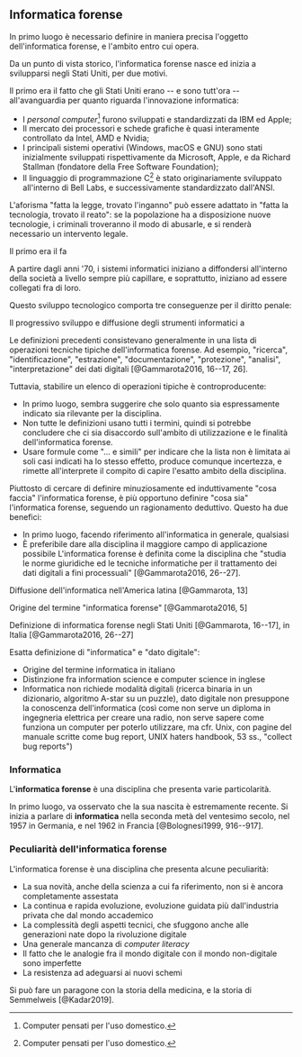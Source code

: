 ## Informatica forense

In primo luogo è necessario definire in maniera precisa l'oggetto dell'informatica forense, e l'ambito entro cui opera.

Da un punto di vista storico, l'informatica forense nasce ed inizia a svilupparsi negli Stati Uniti, per due motivi.

Il primo era il fatto che gli Stati Uniti erano -- e sono tutt'ora -- all'avanguardia per quanto riguarda l'innovazione informatica:

- I *personal computer*[^personal-computer] furono sviluppati e standardizzati da IBM ed Apple;
- Il mercato dei processori e schede grafiche è quasi interamente controllato da Intel, AMD e Nvidia;
- I principali sistemi operativi (Windows, macOS e GNU) sono stati inizialmente sviluppati rispettivamente da Microsoft, Apple, e da Richard Stallman (fondatore della Free Software Foundation);
- Il linguaggio di programmazione C[^personal-computer] è stato originariamente sviluppato all'interno di Bell Labs, e successivamente standardizzato dall'ANSI.

[^personal-computer]: Computer pensati per l'uso domestico.

L'aforisma "fatta la legge, trovato l'inganno" può essere adattato in "fatta la tecnologia, trovato il reato": se la popolazione ha a disposizione nuove tecnologie, i criminali troveranno il modo di abusarle, e si renderà necessario un intervento legale.

Il primo era il fa

A partire dagli anni '70, i sistemi informatici iniziano a diffondersi all'interno della società a livello sempre più capillare, e soprattutto, iniziano ad essere collegati fra di loro.



Questo sviluppo tecnologico comporta tre conseguenze per il diritto penale:


Il progressivo sviluppo e diffusione degli strumenti informatici a 

Le definizioni precedenti consistevano generalmente in una lista di operazioni tecniche tipiche dell'informatica forense.
Ad esempio, "ricerca", "identificazione", "estrazione", "documentazione", "protezione", "analisi", "interpretazione" dei dati digitali [@Gammarota2016, 16--17, 26].

Tuttavia, stabilire un elenco di operazioni tipiche è controproducente:

- In primo luogo, sembra suggerire che solo quanto sia espressamente indicato sia rilevante per la disciplina.
- Non tutte le definizioni usano tutti i termini, quindi si potrebbe concludere che ci sia disaccordo sull'ambito di utilizzazione e le finalità dell'informatica forense.
- Usare formule come "&hellip; e simili" per indicare che la lista non è limitata ai soli casi indicati ha lo stesso effetto, produce comunque incertezza, e rimette all'interprete il compito di capire l'esatto ambito della disciplina.

Piuttosto di cercare di definire minuziosamente ed induttivamente "cosa faccia" l'informatica forense, è più opportuno definire "cosa sia" l'informatica forense, seguendo un ragionamento deduttivo.
Questo ha due benefici:

- In primo luogo, facendo riferimento all'informatica in generale, qualsiasi 
- È preferibile dare alla disciplina il maggiore campo di applicazione possibile 
L'informatica forense è definita come la disciplina che
"studia le norme giuridiche ed le tecniche informatiche per il trattamento dei dati digitali a fini processuali"
[@Gammarota2016, 26--27].

Diffusione dell'informatica nell'America latina [@Gammarota, 13]

Origine del termine "informatica forense" [@Gammarota2016, 5]

Definizione di informatica forense negli Stati Uniti [@Gammarota, 16--17], in Italia [@Gammarota2016, 26--27]

Esatta definizione di "informatica" e "dato digitale":

- Origine del termine informatica in italiano
- Distinzione fra information science e computer science in inglese
- Informatica non richiede modalità digitali (ricerca binaria in un dizionario, algoritmo A-star su un puzzle), dato digitale non presuppone la conoscenza dell'informatica (così come non serve un diploma in ingegneria elettrica per creare una radio, non serve sapere come funziona un computer per poterlo utilizzare, ma cfr. Unix, con pagine del manuale scritte come bug report, UNIX haters handbook, 53 ss., "collect bug reports")

### Informatica

L'**informatica forense** è una disciplina che presenta varie particolarità.

In primo luogo, va osservato che la sua nascita è estremamente recente.
Si inizia a parlare di **informatica** nella seconda metà del ventesimo secolo, nel 1957 in Germania, e nel 1962 in Francia
[@Bolognesi1999, 916--917].


### Peculiarità dell'informatica forense


L'informatica forense è una disciplina che presenta alcune peculiarità:

- La sua novità, anche della scienza a cui fa riferimento, non si è ancora completamente assestata
- La continua e rapida evoluzione, evoluzione guidata più dall'industria privata che dal mondo accademico
- La complessità degli aspetti tecnici, che sfuggono anche alle generazioni nate dopo la rivoluzione digitale
- Una generale mancanza di *computer literacy*
- Il fatto che le analogie fra il mondo digitale con il mondo non-digitale sono imperfette
- La resistenza ad adeguarsi ai nuovi schemi

Si può fare un paragone con la storia della medicina, e la storia di Semmelweis [@Kadar2019].
